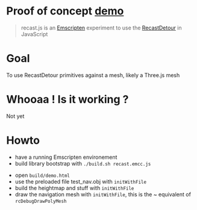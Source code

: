 Proof of concept [demo](https://rawgithub.com/vincent/poc-recast.js/master/emscripten/build/demo_player.html)
===

> recast.js is an [Emscripten](https://github.com/kripken/emscripten) experiment to use the [RecastDetour](https://code.google.com/p/recastnavigation) in JavaScript

Goal
===

To use RecastDetour primitives against a mesh, likely a Three.js mesh 

Whooaa ! Is it working ?
===

Not yet

Howto
===

* have a running Emscripten environement
* build library bootstrap with ```./build.sh recast.emcc.js``` 
 - open ```build/demo.html```
 - use the preloaded file test_nav.obj with ```initWithFile```
 - build the heightmap and stuff with ```initWithFile```
 - draw the navigation mesh with ```initWithFile```, this is the ~ equivalent of ```rcDebugDrawPolyMesh```


